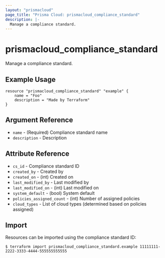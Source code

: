 ```yaml
---
layout: "prismacloud"
page_title: "Prisma Cloud: prismacloud_compliance_standard"
description: |-
  Manage a compliance standard.
---
```


# prismacloud_compliance_standard

Manage a compliance standard.

## Example Usage

```hcl
resource "prismacloud_compliance_standard" "example" {
    name = "Foo"
    description = "Made by Terraform"
}
```

## Argument Reference

* `name` - (Required) Compliance standard name
* `description` - Description

## Attribute Reference

* `cs_id` - Compliance standard ID
* `created_by` - Created by
* `created_on` - (int) Created on
* `last_modified_by` - Last modified by
* `last_modified_on` - (int) Last modified on
* `system_default` - (bool) System default
* `policies_assigned_count` - (int) Number of assigned policies
* `cloud_types` - List of cloud types (determined based on policies assigned)

## Import

Resources can be imported using the compliance standard ID:

```
$ terraform import prismacloud_compliance_standard.example 11111111-2222-3333-4444-555555555555
```
